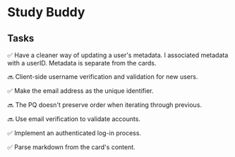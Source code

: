 # Study Buddy

## Tasks

:white_check_mark: Have a cleaner way of updating a user's metadata. I associated metadata with a userID. Metadata is separate from the cards.

:soon: Client-side username verification and validation for new users.

:white_check_mark: Make the email address as the unique identifier.

:soon: The PQ doesn't preserve order when iterating through previous.

:soon: Use email verification to validate accounts.

:white_check_mark: Implement an authenticated log-in process.

:white_check_mark: Parse markdown from the card's content.